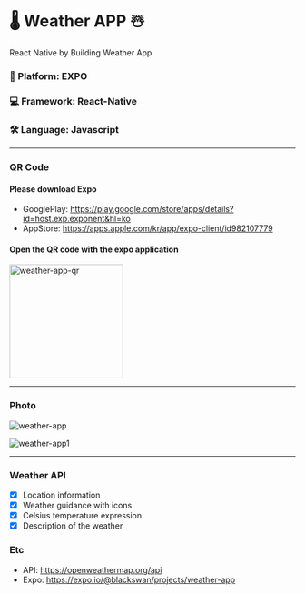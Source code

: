 # 🌡 Weather APP ☃

React Native by Building Weather App

### 📱 Platform: EXPO

### 💻 Framework: React-Native

### 🛠 Language: Javascript

---

### QR Code

#### Please download Expo

- GooglePlay: https://play.google.com/store/apps/details?id=host.exp.exponent&hl=ko
- AppStore: https://apps.apple.com/kr/app/expo-client/id982107779

#### Open the QR code with the expo application

<img width="200" alt="weather-app-qr" src="https://user-images.githubusercontent.com/67410919/98619429-90dcbb80-2346-11eb-9ac0-d5c4f76bdb01.png">

---

### Photo

![weather-app](https://user-images.githubusercontent.com/67410919/98647661-80ddcf80-2378-11eb-8a7a-c00dc63424d0.png)

![weather-app1](https://user-images.githubusercontent.com/67410919/99227404-86cb2900-282e-11eb-9298-2046d24b311b.png)

---

### Weather API

- [x] Location information
- [x] Weather guidance with icons
- [x] Celsius temperature expression
- [x] Description of the weather

### Etc

- API: https://openweathermap.org/api
- Expo: https://expo.io/@blackswan/projects/weather-app
